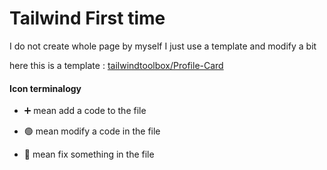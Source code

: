 # Tailwind First time

I do not create whole page by myself I just use a template and modify a bit

here this is a template : [tailwindtoolbox/Profile-Card](https://github.com/tailwindtoolbox/Profile-Card)

#### Icon terminalogy
- ➕ mean add a code to the file

- 🟢 mean modify a code in the file

- 🔨 mean fix something in the file

